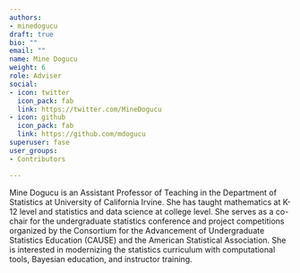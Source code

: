 ```yaml
---
authors:
- minedogucu
draft: true
bio: ""
email: ""
name: Mine Dogucu
weight: 6
role: Adviser
social:
- icon: twitter
  icon_pack: fab
  link: https://twitter.com/MineDogucu
- icon: github
  icon_pack: fab
  link: https://github.com/mdogucu
superuser: fase
user_groups:
- Contributors

---
```


Mine Dogucu is an Assistant Professor of Teaching in the Department of Statistics at University of California Irvine. She has taught mathematics at K-12 level and statistics and data science at college level. She serves as a co-chair for the undergraduate statistics conference and project competitions organized by the Consortium for the Advancement of Undergraduate Statistics Education (CAUSE) and the American Statistical Association. She is interested in modernizing the statistics curriculum with computational tools, Bayesian education, and instructor training. 
